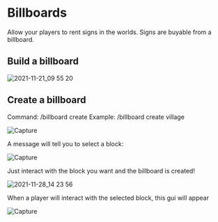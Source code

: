 # Billboards

Allow your players to rent signs in the worlds.
Signs are buyable from a billboard.

## Build a billboard

![2021-11-21_09 55 20](https://user-images.githubusercontent.com/49071800/143769578-c643db75-fa1c-415c-9d96-6915120c91fe.png)

## Create a billboard

Command: /billboard create <name>
Example: /billboard create village

![Capture](https://user-images.githubusercontent.com/49071800/143769643-345590b9-826e-43ab-b81a-a176e5ebf35a.PNG)

  A message will tell you to select a block:
 
![Capture](https://user-images.githubusercontent.com/49071800/143769678-1b501b91-bde6-4e6d-acd0-0243d68250ca.PNG)
  
  Just interact with the block you want and the billboard is created!
  
![2021-11-28_14 23 56](https://user-images.githubusercontent.com/49071800/143769729-a6c8ea03-f2bb-4060-862f-2e514c3d1be4.png)

  When a player will interact with the selected block, this gui will appear
  
![Capture](https://user-images.githubusercontent.com/49071800/143769823-844260b5-ccad-4f04-98df-bf625bb39b3f.PNG)

